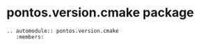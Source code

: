 # pontos.version.cmake package

```{eval-rst}
.. automodule:: pontos.version.cmake
   :members:
```
